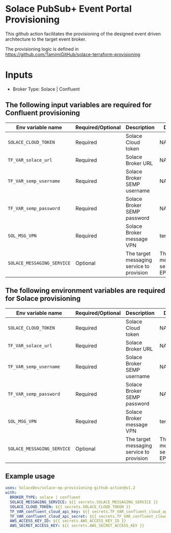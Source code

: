 # Solace PubSub+ Event Portal Provisioning 

This github action facilitates the provisioning of the designed event driven architecture to the target event broker.

The provisioning logic is defined in https://github.com/TamimiGitHub/solace-terraform-provisioning

# Inputs

- Broker Type: Solace | Confluent 

## The following input variables are required for Confluent provisioning

| Env variable name  | Required/Optional | Description | Default |
| ------------- | ------------- | ------------- | ------------- |
| `SOLACE_CLOUD_TOKEN`  | Required  | Solace Cloud token | NA |
| `TF_VAR_solace_url`  | Required  | Solace Broker URL | NA |
| `TF_VAR_semp_username`  | Required  | Solace Broker SEMP username | NA |
| `TF_VAR_semp_password`  | Required  | Solace Broker SEMP password | NA |
| `SOL_MSG_VPN`  | Required  | Solace Broker message VPN | terraform |
| `SOLACE_MESSAGING_SERVICE`  | Optional  | The target messaging service to provision | The first messaging service in EP |

## The following environment variables are required for Solace provisioning

| Env variable name  | Required/Optional | Description | Default |
| ------------- | ------------- | ------------- | ------------- |
| `SOLACE_CLOUD_TOKEN`  | Required  | Solace Cloud token | NA |
| `TF_VAR_solace_url`  | Required  | Solace Broker URL | NA |
| `TF_VAR_semp_username`  | Required  | Solace Broker SEMP username | NA |
| `TF_VAR_semp_password`  | Required  | Solace Broker SEMP password | NA |
| `SOL_MSG_VPN`  | Required  | Solace Broker message VPN | terraform |
| `SOLACE_MESSAGING_SERVICE`  | Optional  | The target messaging service to provision | The first messaging service in EP |


## Example usage

```yaml
uses: SolaceDev/solace-ep-provisioning-github-action@v1.2
with:
  BROKER_TYPE: solace | confluent
  SOLACE_MESSAGING_SERVICE: ${{ secrets.SOLACE_MESSAGING_SERVICE }}
  SOLACE_CLOUD_TOKEN: ${{ secrets.SOLACE_CLOUD_TOKEN }}
  TF_VAR_confluent_cloud_api_key: ${{ secrets.TF_VAR_confluent_cloud_api_key }}
  TF_VAR_confluent_cloud_api_secret: ${{ secrets.TF_VAR_confluent_cloud_api_secret }}
  AWS_ACCESS_KEY_ID: ${{ secrets.AWS_ACCESS_KEY_ID }}
  AWS_SECRET_ACCESS_KEY: ${{ secrets.AWS_SECRET_ACCESS_KEY }}
```
